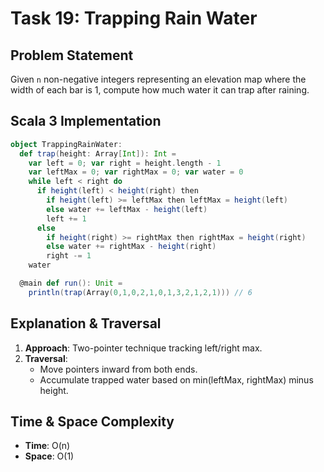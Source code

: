 # Task 19: Trapping Rain Water

## Problem Statement
Given `n` non-negative integers representing an elevation map where the width of each bar is 1, compute how much water it can trap after raining.

## Scala 3 Implementation

```scala
object TrappingRainWater:
  def trap(height: Array[Int]): Int =
    var left = 0; var right = height.length - 1
    var leftMax = 0; var rightMax = 0; var water = 0
    while left < right do
      if height(left) < height(right) then
        if height(left) >= leftMax then leftMax = height(left)
        else water += leftMax - height(left)
        left += 1
      else
        if height(right) >= rightMax then rightMax = height(right)
        else water += rightMax - height(right)
        right -= 1
    water

  @main def run(): Unit =
    println(trap(Array(0,1,0,2,1,0,1,3,2,1,2,1))) // 6
```

## Explanation & Traversal
1. **Approach**: Two-pointer technique tracking left/right max.
2. **Traversal**:
   - Move pointers inward from both ends.
   - Accumulate trapped water based on min(leftMax, rightMax) minus height.

## Time & Space Complexity
- **Time**: O(n)  
- **Space**: O(1)

